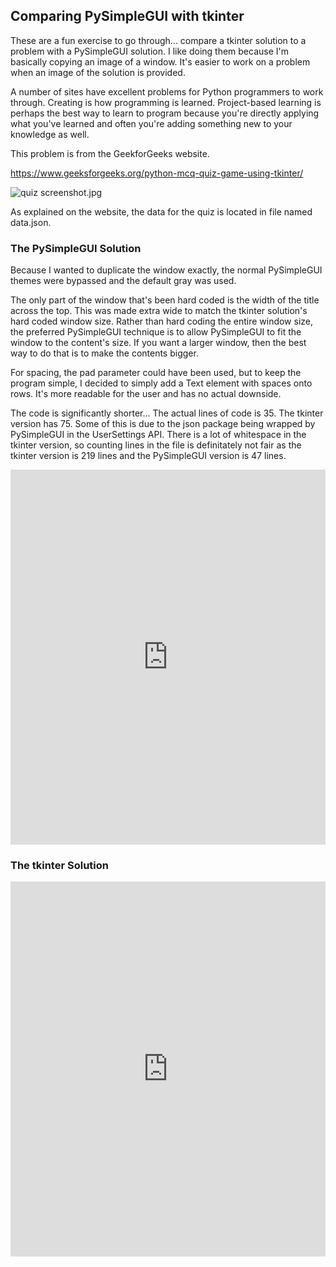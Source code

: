 ## Comparing PySimpleGUI with tkinter

These are a fun exercise to go through... compare a tkinter solution to a problem with a PySimpleGUI solution.  I like doing them because I'm basically copying an image of a window.  It's easier to work on a problem when an image of the solution is provided.

A number of sites have excellent problems for Python programmers to work through.  Creating is how programming is learned.  Project-based learning is perhaps the best way to learn to program because you're directly applying what you've learned and often you're adding something new to your knowledge as well.

This problem is from the GeekforGeeks website.

https://www.geeksforgeeks.org/python-mcq-quiz-game-using-tkinter/

![quiz screenshot.jpg](/api/files/61e6f8960aadcd77670711b1/quiz-screenshot.jpeg "quiz screenshot.jpg")

As explained on the website, the data for the quiz is located in file named data.json.

### The PySimpleGUI Solution

Because I wanted to duplicate the window exactly, the normal PySimpleGUI themes were bypassed and the default gray was used. 

The only part of the window that's been hard coded is the width of the title across the top.  This was made extra wide to match the tkinter solution's hard coded window size.  Rather than hard coding the entire window size, the preferred PySimpleGUI technique is to allow PySimpleGUI to fit the window to the content's size.  If you want a larger window, then the best way to do that is to make the contents bigger.

For spacing, the pad parameter could have been used, but to keep the program simple, I decided to simply add a Text element with spaces onto rows.  It's more readable for the user and has no actual downside.

The code is significantly shorter... The actual lines of code is 35.   The tkinter version has 75.  Some of this is due to the json package being wrapped by PySimpleGUI in the UserSettings API.  There is a lot of whitespace in the tkinter version, so counting lines in the file is definitately not fair as the tkinter version is 219 lines and the PySimpleGUI version is 47 lines.


<iframe src='https://trinket.io/embed/pygame/a25af2eede?start=result' width='100%' height='600' frameborder='0' marginwidth='0' marginheight='0' allowfullscreen></iframe>



### The tkinter Solution


<iframe src='https://trinket.io/embed/pygame/3052272fae?start=result' width='100%' height='600' frameborder='0' marginwidth='0' marginheight='0' allowfullscreen></iframe>
